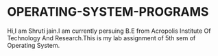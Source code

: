 # OPERATING-SYSTEM-PROGRAMS
Hi,I am Shruti jain.I am currently persuing B.E from Acropolis Institute Of Technology And Research.This is my lab assignment of 5th sem of Operating System. 

